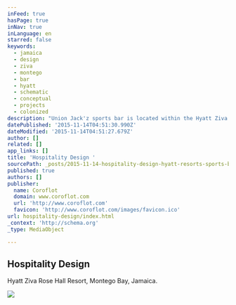 ```yaml
---
inFeed: true
hasPage: true
inNav: true
inLanguage: en
starred: false
keywords:
  - jamaica
  - design
  - ziva
  - montego
  - bar
  - hyatt
  - schematic
  - conceptual
  - projects
  - colonized
description: "Union Jack'z sports bar is located within the Hyatt Ziva Rose Hall Resort, Montego Bay, Jamaica. "
datePublished: '2015-11-14T04:51:30.990Z'
dateModified: '2015-11-14T04:51:27.679Z'
author: []
related: []
app_links: []
title: 'Hospitality Design '
sourcePath: _posts/2015-11-14-hospitality-design-hyatt-resorts-sports-bar-by-jamie-keega.md
published: true
authors: []
publisher:
  name: Coroflot
  domain: www.coroflot.com
  url: 'http://www.coroflot.com'
  favicon: 'http://www.coroflot.com/images/favicon.ico'
url: hospitality-design/index.html
_context: 'http://schema.org'
_type: MediaObject

---
```

<article style=""><h1>Hospitality Design </h1><p>Hyatt Ziva Rose Hall Resort, Montego Bay, Jamaica. </p><img src="http://s3images.coroflot.com/user_files/individual_files/projects/327436_1622462_cover__7ldym0featljdxz8xcg.png" /></article>